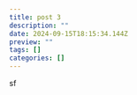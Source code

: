 ```yaml
---
title: post 3
description: ""
date: 2024-09-15T18:15:34.144Z
preview: ""
tags: []
categories: []
---
```


sf